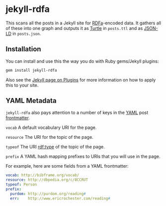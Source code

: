 # jekyll-rdfa

This scans all the posts in a Jekyll site for [RDFa][rdfa]-encoded
data. It gathers all of these into one graph and outputs it as
[Turtle][ttl] in `posts.ttl` and as [JSON-LD][json-ld] in
`posts.json`.

## Installation

You can install and use this the way you do with Ruby gems/Jekyll
plugins:

```bash
gem install jekyll-rdfa
```

Also see the [Jekyll page on Plugins][plugins] for more information on
how to apply this to your site.

## YAML Metadata

`jekyll-rdfa` also pays attention to a number of keys in the
[YAML][yaml] post [frontmatter][frontmatter].

`vocab`
A default vocabulary URI for the page.

`resource`
The URI for the topic of the page.

`typeof`
The URI [rdf:type][rdf_type] of the topic of the page.

`prefix`
A YAML hash mapping prefixes to URIs that you will use in the page.

For example, here are some fields from a YAML frontmatter:

```yaml
vocab: http://bibframe.org/vocab/
resource: http://dbpedia.org/c/8CCRUT
typeof: Person
prefix:
  purdom: http://purdom.org/reading#
  err:    http://www.ericrochester.com/reading#
```

[rdfa]: http://rdfa.info/ "RDFa"
[ttl]: http://www.w3.org/TR/turtle/ "Turtle"
[json-ld]: http://json-ld.org/ "JSON-LD"
[plugins]: https://jekyllrb.com/docs/plugins/
[frontmatter]: http://jekyllrb.com/docs/frontmatter/
[yaml]: http://yaml.org/
[rdf_type]: http://www.w3.org/TR/rdf-schema/#ch_type
